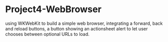 # Project4-WebBrowser

using WKWebKit to build a simple web browser,
integrating a forward, back and reload buttons,
a button showing an actionsheet alert to let user chooses between optional URLs to load.
